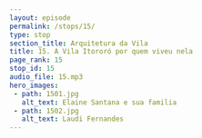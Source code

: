 ```yaml
---
layout: episode
permalink: /stops/15/
type: stop
section_title: Arquitetura da Vila
title: 15. A Vila Itororó por quem viveu nela
page_rank: 15
stop_id: 15
audio_file: 15.mp3
hero_images:
 - path: 1501.jpg
   alt_text: Elaine Santana e sua familia
 - path: 1502.jpg
   alt_text: Laudi Fernandes
---
```

